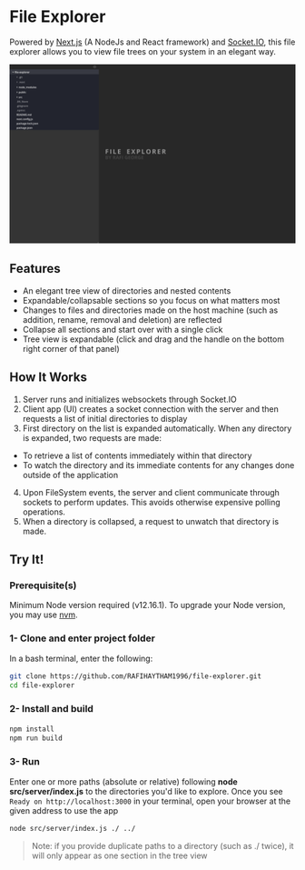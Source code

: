 # File Explorer

Powered by [Next.js](https://nextjs.org/) (A NodeJs and React framework) and [Socket.IO](https://socket.io/), this file explorer allows you to view file trees on your system in an elegant way.

![File Explorer sample view](./file-explorer-sample.png)

## Features

- An elegant tree view of directories and nested contents
- Expandable/collapsable sections so you focus on what matters most
- Changes to files and directories made on the host machine (such as addition, rename, removal and deletion) are reflected
- Collapse all sections and start over with a single click
- Tree view is expandable (click and drag and the handle on the bottom right corner of that panel)


## How It Works
1. Server runs and initializes websockets through Socket.IO
2. Client app (UI) creates a socket connection with the server and then requests a list of initial directories to display
3. First directory on the list is expanded automatically. When any directory is expanded, two requests are made:
  - To retrieve a list of contents immediately within that directory
  - To watch the directory and its immediate contents for any changes done outside of the application
4. Upon FileSystem events, the server and client communicate through sockets to perform updates. This avoids otherwise expensive polling operations.
5. When a directory is collapsed, a request to unwatch that directory is made.

## Try It!

### Prerequisite(s)
Minimum Node version required (v12.16.1). To upgrade your Node version, you may use [nvm](https://github.com/nvm-sh/nvm).

### 1- Clone and enter project folder
In a bash terminal, enter the following:
```sh
git clone https://github.com/RAFIHAYTHAM1996/file-explorer.git
cd file-explorer
```

### 2- Install and build
```sh
npm install
npm run build
```

### 3- Run
Enter one or more paths (absolute or relative) following **node src/server/index.js** to the directories you'd like to explore. Once you see `Ready on http://localhost:3000` in your terminal, open your browser at the given address to use the app
```sh
node src/server/index.js ./ ../
```

> Note: if you provide duplicate paths to a directory (such as ./ twice), it will only appear as one section in the tree view 

